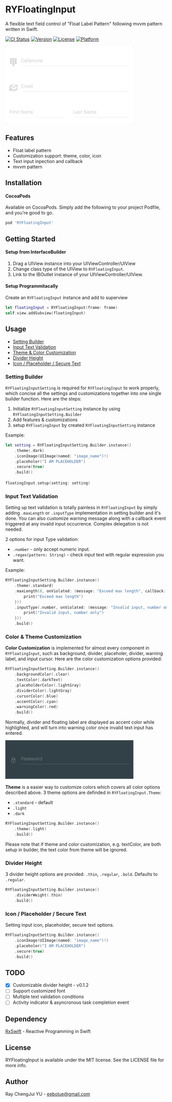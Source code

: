 # RYFloatingInput
A flexible text field control of "Float Label Pattern" following mvvm pattern written in Swift.

[![CI Status](http://img.shields.io/travis/eebolue/RYFloatingInput.svg?style=flat)](https://travis-ci.org/eebolue/RYFloatingInput)
[![Version](https://img.shields.io/cocoapods/v/RYFloatingInput.svg?style=flat)](http://cocoapods.org/pods/RYFloatingInput)
[![License](https://img.shields.io/cocoapods/l/RYFloatingInput.svg?style=flat)](http://cocoapods.org/pods/RYFloatingInput)
[![Platform](https://img.shields.io/cocoapods/p/RYFloatingInput.svg?style=flat)](http://cocoapods.org/pods/RYFloatingInput)

![](./Screenshots/Showcase.gif)

## Features
- Float label pattern
- Customization support: theme, color, icon
- Text input inpection and callback
- mvvm pattern

## Installation
#### CocoaPods
Available on CocoaPods. Simply add the following to your project Podfile, and you're good to go.

```ruby
pod 'RYFloatingInput'
```

## Getting Started
#### Setup from InterfaceBuilder
1. Drag a UIView instance into your UIViewController/UIView
2. Change class type of the UIView to `RYFloatingInput`.
2. Link to the IBOutlet instance of your UIViewController/UIView.

#### Setup Programmitacally
Create an `RYFloatingInput` instance and add to superview
```swift
let floatingInput = RYFloatingInput(frame: frame)
self.view.addSubview(floatingInput)
```

## Usage
* [Setting Builder](#setting_builder)
* [Input Text Validation](#text_validation)
* [Theme & Color Customization](#theme_customization)
* [Divider Height](#divider_height)
* [Icon / Placeholder / Secure Text](#other)

<a id='setting_builder'></a>
### Setting Builder
`RYFloatingInputSetting` is required for `RYFloatingInput` to work properly, which concise all the settings and customizations together into one single builder function. Here are the steps:
1. Initialize `RYFloatingInputSetting` instance by using `RYFloatingInputSetting.Builder`
2. Add features & customizations
3. setup `RYFloatingInput` by created `RYFloatingInputSetting` instance

Example:
```swift
let setting = RYFloatingInputSetting.Builder.instance()
    .theme(.dark)
    .iconImage(UIImage(named: "image_name")!)
    .placeholer("I AM PLACEHOLDER")
    .secure(true)
    .build()

floatingInput.setup(setting: setting)
```

<a id='text_validation'></a>
### Input Text Validation
Setting up text validation is totally painless in `RYFloatingInput` by simply adding `.maxLength` or `.inputType` implementation in setting builder and it's done. You can also customize warning message along with a callback event triggered at any invalid input occurrence. Complex delegation is not needed.

2 options for input Type validation:
- `.number` - only accept numeric input.
- `.regex(pattern: String)` - check input text with regular expression you want.

Example:
```swift
RYFloatingInputSetting.Builder.instance()
    .theme(.standard)
    .maxLength(8, onViolated: (message: "Exceed max length", callback: {
        print("Exceed max length")
    }))
    .inputType(.number, onViolated: (message: "Invalid input, number only", callback: {
        print("Invalid input, number only")
    }))
    .build()
```
<a id='theme_customization'></a>
### Color & Theme Customization
**Color Customization** is implemented for almost every component in `RYFloatingInput`, such as background, divider, placeholer, divider, warning label, and input cursor.
Here are the color customization options provided:

```swift
RYFloatingInputSetting.Builder.instance()
    .backgroundColor(.clear)
    .textColor(.darkText)
    .placeholderColor(.lightGray)
    .dividerColor(.lightGray)
    .cursorColor(.blue)
    .accentColor(.cyan)
    .warningColor(.red)
    .build()
```

Normally, divider and floating label are displayed as accent color while highlighted, and will turn into warning color once invalid text input has entered.

![](./Screenshots/WarningTransition_dark.gif)

**Theme** is a easier way to customize colors which covers all color options described above. 3 theme options are definded in `RYFloatingInput.Theme`:
- `.standard` - default
- `.light`
- `.dark`

```swift
RYFloatingInputSetting.Builder.instance()
    .theme(.light)
    .build()
```
Please note that if theme and color customization, e.g. textColor, are both setup in builder, the text color from theme will be ignored.

<a id='divider_height'></a>
### Divider Height
3 divider height options are provided: `.thin`, `.regular`, `.bold`. Defaults to `.regular`.
```swift
RYFloatingInputSetting.Builder.instance()
    .dividerWeight(.thin)
    .build()
```

<a id='other'></a>
### Icon / Placeholder / Secure Text
Setting input icon, placeholder, secure text options.

```swift
RYFloatingInputSetting.Builder.instance()
    .iconImage(UIImage(named: "image_name")!)
    .placeholer("I AM PLACEHOLDER")
    .secure(true)
    .build()
```

## TODO
- [x]   Customizable divider height - v0.1.2
- [ ]   Support customized font
- [ ]   Multiple text validation conditions
- [ ]   Activity indicator & asyncronous task completion event

## Dependency
[RxSwift](https://github.com/ReactiveX/RxSwift) - Reactive Programming in Swift


## License
RYFloatingInput is available under the MIT license. See the LICENSE file for more info.


## Author
Ray ChengJui YU - eebolue@gmail.com


